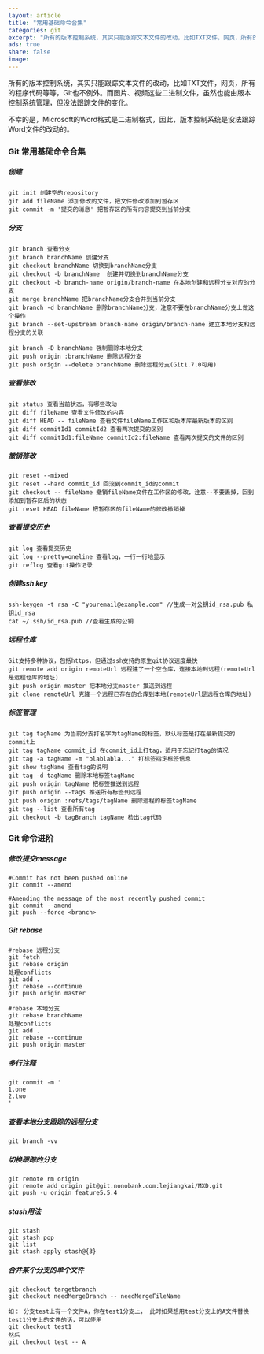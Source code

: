 ```yaml
---
layout: article
title: "常用基础命令合集"
categories: git
excerpt: "所有的版本控制系统，其实只能跟踪文本文件的改动，比如TXT文件，网页，所有的程序代码等等，Git也不例外。"
ads: true
share: false
image:
---
```


所有的版本控制系统，其实只能跟踪文本文件的改动，比如TXT文件，网页，所有的程序代码等等，Git也不例外。而图片、视频这些二进制文件，虽然也能由版本控制系统管理，但没法跟踪文件的变化。

不幸的是，Microsoft的Word格式是二进制格式，因此，版本控制系统是没法跟踪Word文件的改动的。

### Git 常用基础命令合集

##### 创建

```
git init 创建空的repository
git add fileName 添加修改的文件，把文件修改添加到暂存区
git commit -m '提交的消息' 把暂存区的所有内容提交到当前分支
```

##### 分支

```
git branch 查看分支
git branch branchName 创建分支
git checkout branchName 切换到branchName分支
git checkout -b branchName  创建并切换到branchName分支
git checkout -b branch-name origin/branch-name 在本地创建和远程分支对应的分支
git merge branchName 把branchName分支合并到当前分支
git branch -d branchName 删除branchName分支，注意不要在branchName分支上做这个操作
git branch --set-upstream branch-name origin/branch-name 建立本地分支和远程分支的关联

git branch -D branchName 强制删除本地分支
git push origin :branchName 删除远程分支
git push origin --delete branchName 删除远程分支(Git1.7.0可用)
```

##### 查看修改

```
git status 查看当前状态，有哪些改动
git diff fileName 查看文件修改的内容
git diff HEAD -- fileName 查看文件fileName工作区和版本库最新版本的区别
git diff commitId1 commitId2 查看两次提交的区别
git diff commitId1:fileName commitId2:fileName 查看两次提交的文件的区别
```

##### 撤销修改

```
git reset --mixed 
git reset --hard commit_id 回滚到commit_id的commit
git checkout -- fileName 撤销fileName文件在工作区的修改，注意--不要丢掉，回到添加到暂存区后的状态
git reset HEAD fileName 把暂存区的fileName的修改撤销掉
```

##### 查看提交历史

```
git log 查看提交历史
git log --pretty=oneline 查看log，一行一行地显示
git reflog 查看git操作记录
```

##### 创建ssh key

```
ssh-keygen -t rsa -C "youremail@example.com" //生成一对公钥id_rsa.pub 私钥id_rsa
cat ~/.ssh/id_rsa.pub //查看生成的公钥
```

##### 远程仓库

```
Git支持多种协议，包括https，但通过ssh支持的原生git协议速度最快
git remote add origin remoteUrl 远程建了一个空仓库，连接本地到远程(remoteUrl是远程仓库的地址)
git push origin master 把本地分支master 推送到远程
git clone remoteUrl 克隆一个远程已存在的仓库到本地(remoteUrl是远程仓库的地址)
```

##### 标签管理

```
git tag tagName 为当前分支打名字为tagName的标签，默认标签是打在最新提交的commit上
git tag tagName commit_id 在commit_id上打tag，适用于忘记打tag的情况
git tag -a tagName -m "blablabla..." 打标签指定标签信息
git show tagName 查看tag的说明
git tag -d tagName 删除本地标签tagName
git push origin tagName 把标签推送到远程
git push origin --tags 推送所有标签到远程
git push origin :refs/tags/tagName 删除远程的标签tagName
git tag --list 查看所有tag
git checkout -b tagBranch tagName 检出tag代码

```

### Git 命令进阶

##### 修改提交message

```
#Commit has not been pushed online
git commit --amend

#Amending the message of the most recently pushed commit
git commit --amend
git push --force <branch>
```

##### Git rebase

```
#rebase 远程分支
git fetch
git rebase origin
处理conflicts
git add .
git rebase --continue
git push origin master

#rebase 本地分支
git rebase branchName
处理conflicts
git add .
git rebase --continue
git push origin master
```

##### 多行注释

```
git commit -m '
1.one
2.two
'
```

##### 查看本地分支跟踪的远程分支

```
git branch -vv
```

##### 切换跟踪的分支

```
git remote rm origin
git remote add origin git@git.nonobank.com:lejiangkai/MXD.git
git push -u origin feature5.5.4
```

##### stash用法

```
git stash
git stash pop
git list
git stash apply stash@{3}
```

##### 合并某个分支的单个文件

```
git checkout targetbranch
git checkout needMergeBranch -- needMergeFileName

如： 分支test上有一个文件A，你在test1分支上， 此时如果想用test分支上的A文件替换test1分支上的文件的话，可以使用
git checkout test1
然后
git checkout test -- A
```
